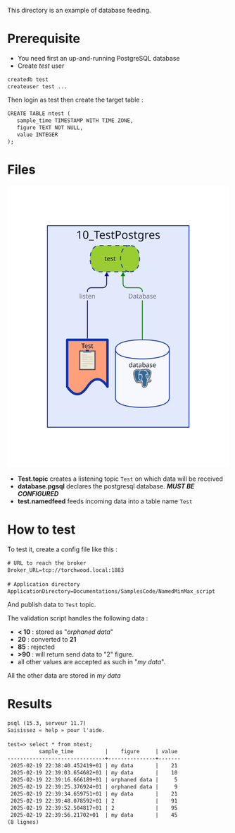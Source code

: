 This directory is an example of database feeding.

# Prerequisite
- You need first an up-and-running PostgreSQL database
- Create *test* user
```
createdb test
createuser test ...
```
Then login as test then create the target table :
```
CREATE TABLE ntest (
   sample_time TIMESTAMP WITH TIME ZONE,
   figure TEXT NOT NULL,
   value INTEGER
);
```

# Files

![Objects in this example](Diagram.svg)

- **Test.topic** creates a listening topic `Test` on which data will be received
- **database.pgsql** declares the postgresql database. ***MUST BE CONFIGURED***
- **test.namedfeed** feeds incoming data into a table name `Test`

# How to test
To test it, create a config file like this :

    # URL to reach the broker
    Broker_URL=tcp://torchwood.local:1883

    # Application directory
    ApplicationDirectory=Documentations/SamplesCode/NamedMinMax_script

And publish data to `Test` topic.

The validation script handles the following data :
- **< 10** : stored as "*orphaned data*"
- **20** : converted to **21**
- **85** : rejected
- **>90** : will return send data to "2" figure.
- all other values are accepted as such in "*my data*".

All the other data are stored in *my data*

# Results

```
psql (15.3, serveur 11.7)
Saisissez « help » pour l'aide.

test=> select * from ntest;
          sample_time          |    figure     | value 
-------------------------------+---------------+-------
 2025-02-19 22:38:40.452419+01 | my data       |    21
 2025-02-19 22:39:03.654682+01 | my data       |    10
 2025-02-19 22:39:16.666189+01 | orphaned data |     5
 2025-02-19 22:39:25.376924+01 | orphaned data |     9
 2025-02-19 22:39:34.659751+01 | my data       |    21
 2025-02-19 22:39:48.078592+01 | 2             |    91
 2025-02-19 22:39:52.504817+01 | 2             |    95
 2025-02-19 22:39:56.21702+01  | my data       |    45
(8 lignes)
```
```
